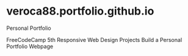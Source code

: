 # veroca88.portfolio.github.io
Personal Portfolio 

FreeCodeCamp 5th Responsive Web Design Projects 
Build a Personal Portfolio Webpage 
